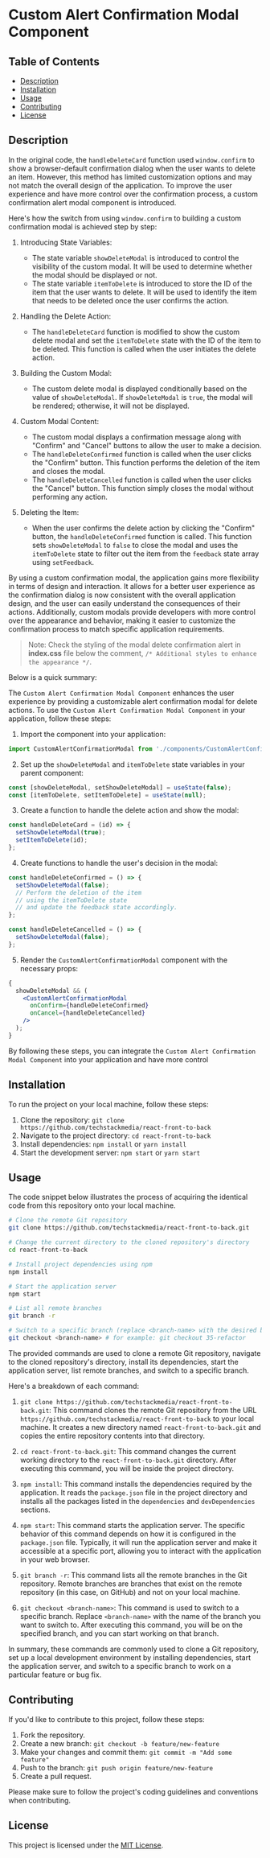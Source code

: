 # Custom Alert Confirmation Modal Component

## Table of Contents

- [Description](#description)
- [Installation](#installation)
- [Usage](#usage)
- [Contributing](#contributing)
- [License](#license)

## Description

In the original code, the `handleDeleteCard` function used `window.confirm` to show a browser-default confirmation dialog when the user wants to delete an item. However, this method has limited customization options and may not match the overall design of the application. To improve the user experience and have more control over the confirmation process, a custom confirmation alert modal component is introduced.

Here's how the switch from using `window.confirm` to building a custom confirmation modal is achieved step by step:

1. Introducing State Variables:

   - The state variable `showDeleteModal` is introduced to control the visibility of the custom modal. It will be used to determine whether the modal should be displayed or not.
   - The state variable `itemToDelete` is introduced to store the ID of the item that the user wants to delete. It will be used to identify the item that needs to be deleted once the user confirms the action.

2. Handling the Delete Action:

   - The `handleDeleteCard` function is modified to show the custom delete modal and set the `itemToDelete` state with the ID of the item to be deleted. This function is called when the user initiates the delete action.

3. Building the Custom Modal:

   - The custom delete modal is displayed conditionally based on the value of `showDeleteModal`. If `showDeleteModal` is `true`, the modal will be rendered; otherwise, it will not be displayed.

4. Custom Modal Content:

   - The custom modal displays a confirmation message along with "Confirm" and "Cancel" buttons to allow the user to make a decision.
   - The `handleDeleteConfirmed` function is called when the user clicks the "Confirm" button. This function performs the deletion of the item and closes the modal.
   - The `handleDeleteCancelled` function is called when the user clicks the "Cancel" button. This function simply closes the modal without performing any action.

5. Deleting the Item:
   - When the user confirms the delete action by clicking the "Confirm" button, the `handleDeleteConfirmed` function is called. This function sets `showDeleteModal` to `false` to close the modal and uses the `itemToDelete` state to filter out the item from the `feedback` state array using `setFeedback`.

By using a custom confirmation modal, the application gains more flexibility in terms of design and interaction. It allows for a better user experience as the confirmation dialog is now consistent with the overall application design, and the user can easily understand the consequences of their actions. Additionally, custom modals provide developers with more control over the appearance and behavior, making it easier to customize the confirmation process to match specific application requirements.

> Note: Check the styling of the modal delete confirmation alert in **index.css** file below the comment, `/* Additional styles to enhance the appearance */`.

Below is a quick summary:

The `Custom Alert Confirmation Modal Component` enhances the user experience by providing a customizable alert confirmation modal for delete actions. To use the `Custom Alert Confirmation Modal Component` in your application, follow these steps:

1. Import the component into your application:

```jsx
import CustomAlertConfirmationModal from './components/CustomAlertConfirmationModal';
```

2. Set up the `showDeleteModal` and `itemToDelete` state variables in your parent component:

```jsx
const [showDeleteModal, setShowDeleteModal] = useState(false);
const [itemToDelete, setItemToDelete] = useState(null);
```

3. Create a function to handle the delete action and show the modal:

```jsx
const handleDeleteCard = (id) => {
  setShowDeleteModal(true);
  setItemToDelete(id);
};
```

4. Create functions to handle the user's decision in the modal:

```jsx
const handleDeleteConfirmed = () => {
  setShowDeleteModal(false);
  // Perform the deletion of the item
  // using the itemToDelete state
  // and update the feedback state accordingly.
};

const handleDeleteCancelled = () => {
  setShowDeleteModal(false);
};
```

5. Render the `CustomAlertConfirmationModal` component with the necessary props:

```jsx
{
  showDeleteModal && (
    <CustomAlertConfirmationModal
      onConfirm={handleDeleteConfirmed}
      onCancel={handleDeleteCancelled}
    />
  );
}
```

By following these steps, you can integrate the `Custom Alert Confirmation Modal Component` into your application and have more control

## Installation

To run the project on your local machine, follow these steps:

1. Clone the repository: `git clone https://github.com/techstackmedia/react-front-to-back`
2. Navigate to the project directory: `cd react-front-to-back`
3. Install dependencies: `npm install` or `yarn install`
4. Start the development server: `npm start` or `yarn start`

## Usage

The code snippet below illustrates the process of acquiring the identical code from this repository onto your local machine.

```bash
# Clone the remote Git repository
git clone https://github.com/techstackmedia/react-front-to-back.git

# Change the current directory to the cloned repository's directory
cd react-front-to-back

# Install project dependencies using npm
npm install

# Start the application server
npm start

# List all remote branches
git branch -r

# Switch to a specific branch (replace <branch-name> with the desired branch name)
git checkout <branch-name> # for example: git checkout 35-refactor
```

The provided commands are used to clone a remote Git repository, navigate to the cloned repository's directory, install its dependencies, start the application server, list remote branches, and switch to a specific branch.

Here's a breakdown of each command:

1. `git clone https://github.com/techstackmedia/react-front-to-back.git`: This command clones the remote Git repository from the URL `https://github.com/techstackmedia/react-front-to-back` to your local machine. It creates a new directory named `react-front-to-back.git` and copies the entire repository contents into that directory.

2. `cd react-front-to-back.git`: This command changes the current working directory to the `react-front-to-back.git` directory. After executing this command, you will be inside the project directory.

3. `npm install`: This command installs the dependencies required by the application. It reads the `package.json` file in the project directory and installs all the packages listed in the `dependencies` and `devDependencies` sections.

4. `npm start`: This command starts the application server. The specific behavior of this command depends on how it is configured in the `package.json` file. Typically, it will run the application server and make it accessible at a specific port, allowing you to interact with the application in your web browser.

5. `git branch -r`: This command lists all the remote branches in the Git repository. Remote branches are branches that exist on the remote repository (in this case, on GitHub) and not on your local machine.

6. `git checkout <branch-name>`: This command is used to switch to a specific branch. Replace `<branch-name>` with the name of the branch you want to switch to. After executing this command, you will be on the specified branch, and you can start working on that branch.

In summary, these commands are commonly used to clone a Git repository, set up a local development environment by installing dependencies, start the application server, and switch to a specific branch to work on a particular feature or bug fix.

## Contributing

If you'd like to contribute to this project, follow these steps:

1. Fork the repository.
2. Create a new branch: `git checkout -b feature/new-feature`
3. Make your changes and commit them: `git commit -m "Add some feature"`
4. Push to the branch: `git push origin feature/new-feature`
5. Create a pull request.

Please make sure to follow the project's coding guidelines and conventions when contributing.

## License

This project is licensed under the [MIT License](https://opensource.org/licenses/MIT).
